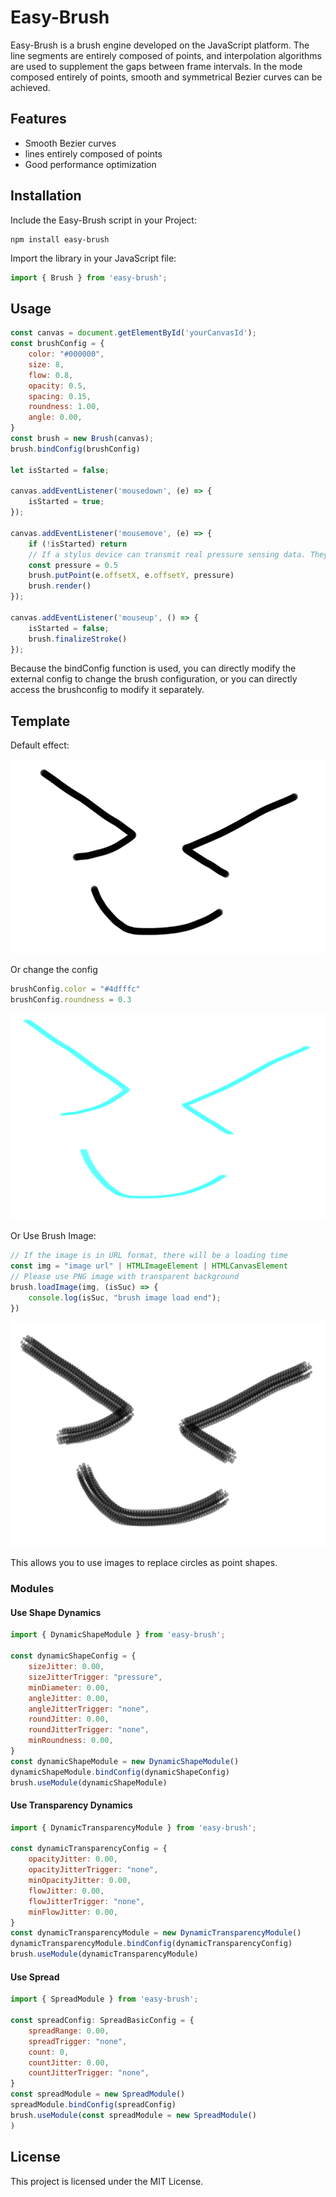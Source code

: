 # Easy-Brush

Easy-Brush is a brush engine developed on the JavaScript platform. The line segments are entirely composed of points, and interpolation algorithms are used to supplement the gaps between frame intervals. In the mode composed entirely of points, smooth and symmetrical Bezier curves can be achieved.

## Features

- Smooth Bezier curves
- lines entirely composed of points
- Good performance optimization

## Installation

Include the Easy-Brush script in your Project:

```shell
npm install easy-brush
```

Import the library in your JavaScript file:

```javascript
import { Brush } from 'easy-brush';
```

## Usage

```javascript
const canvas = document.getElementById('yourCanvasId');
const brushConfig = {
    color: "#000000",
    size: 8,
    flow: 0.8,
    opacity: 0.5,
    spacing: 0.15,
    roundness: 1.00,
    angle: 0.00,
}
const brush = new Brush(canvas);
brush.bindConfig(brushConfig)

let isStarted = false;

canvas.addEventListener('mousedown', (e) => {
    isStarted = true;
});

canvas.addEventListener('mousemove', (e) => {
    if (!isStarted) return
    // If a stylus device can transmit real pressure sensing data. They can usually be obtained during events (e)
    const pressure = 0.5
    brush.putPoint(e.offsetX, e.offsetY, pressure)
    brush.render()
});

canvas.addEventListener('mouseup', () => {
    isStarted = false;
    brush.finalizeStroke()
});
```

Because the bindConfig function is used, you can directly modify the external config to change the brush configuration, or you can directly access the brushconfig to modify it separately.

## Template
Default effect:

![Default effect](https://github.com/DQLean/Easy-Brush/blob/main/docs/1.png "Default effect")

Or change the config
```javascript
brushConfig.color = "#4dfffc"
brushConfig.roundness = 0.3
```

![Dense effect](https://github.com/DQLean/Easy-Brush/blob/main/docs/2.png "Dense effect")

Or Use Brush Image:
```javascript
// If the image is in URL format, there will be a loading time
const img = "image url" | HTMLImageElement | HTMLCanvasElement
// Please use PNG image with transparent background
brush.loadImage(img, (isSuc) => {
    console.log(isSuc, "brush image load end");
})
```
![Use Brush Image](https://github.com/DQLean/Easy-Brush/blob/main/docs/3.png "Use Brush Image")

This allows you to use images to replace circles as point shapes.

### Modules
#### Use Shape Dynamics
```javascript
import { DynamicShapeModule } from 'easy-brush';

const dynamicShapeConfig = {
    sizeJitter: 0.00,
    sizeJitterTrigger: "pressure",
    minDiameter: 0.00,
    angleJitter: 0.00,
    angleJitterTrigger: "none",
    roundJitter: 0.00,
    roundJitterTrigger: "none",
    minRoundness: 0.00,
}
const dynamicShapeModule = new DynamicShapeModule()
dynamicShapeModule.bindConfig(dynamicShapeConfig)
brush.useModule(dynamicShapeModule)
```

#### Use Transparency Dynamics
```javascript
import { DynamicTransparencyModule } from 'easy-brush';

const dynamicTransparencyConfig = {
    opacityJitter: 0.00,
    opacityJitterTrigger: "none",
    minOpacityJitter: 0.00,
    flowJitter: 0.00,
    flowJitterTrigger: "none",
    minFlowJitter: 0.00,
}
const dynamicTransparencyModule = new DynamicTransparencyModule()
dynamicTransparencyModule.bindConfig(dynamicTransparencyConfig)
brush.useModule(dynamicTransparencyModule)
```

#### Use Spread
```javascript
import { SpreadModule } from 'easy-brush';

const spreadConfig: SpreadBasicConfig = {
    spreadRange: 0.00,
    spreadTrigger: "none",
    count: 0,
    countJitter: 0.00,
    countJitterTrigger: "none",
}
const spreadModule = new SpreadModule()
spreadModule.bindConfig(spreadConfig)
brush.useModule(const spreadModule = new SpreadModule()
)
```

## License
This project is licensed under the MIT License.
